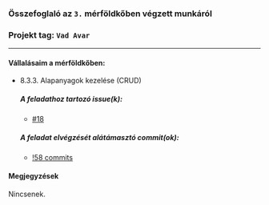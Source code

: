 ### Összefoglaló az `3.` mérföldkőben végzett munkáról

### Projekt tag: `Vad Avar`

___

#### Vállalásaim a mérföldkőben: 

 -  8.3.3. Alapanyagok kezelése (CRUD)

    ##### A feladathoz tartozó issue(k):

     - [#18](https://git-okt.sed.inf.szte.hu/2024_ib153l-13_d/2024_ib153l-13_d/-/issues/18)

    ##### A feladat elvégzését alátámasztó commit(ok):

     - [!58 commits](https://git-okt.sed.inf.szte.hu/2024_ib153l-13_d/2024_ib153l-13_d/-/merge_requests/58/commits)
     
#### Megjegyzések

Nincsenek.